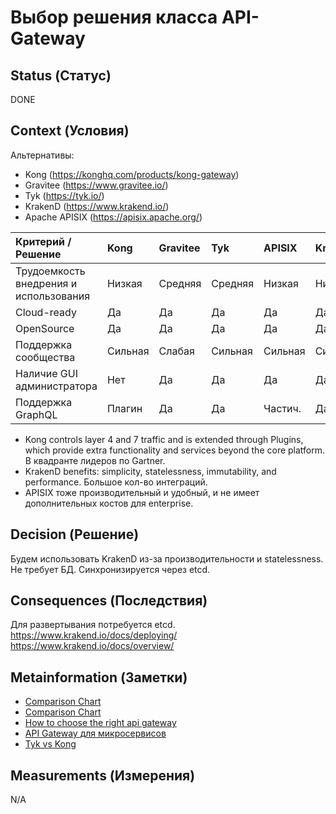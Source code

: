 # Выбор решения класса API-Gateway

## Status (Статус)
DONE

## Context (Условия)
Альтернативы:
* Kong (https://konghq.com/products/kong-gateway)
* Gravitee (https://www.gravitee.io/)
* Tyk (https://tyk.io/)
* KrakenD (https://www.krakend.io/)
* Apache APISIX (https://apisix.apache.org/)

| Критерий / Решение                     | Kong    | Gravitee | Tyk     | APISIX  | KrakenD |
|:---------------------------------------|:--------|:---------|:--------|:--------|:--------|
| Трудоемкость внедрения и использования | Низкая  | Средняя  | Средняя | Низкая  | Низкая  |
| Cloud-ready                            | Да      | Да       | Да      | Да      | Да      |
| OpenSource                             | Да      | Да       | Да      | Да      | Да      |
| Поддержка сообщества                   | Сильная | Слабая   | Сильная | Сильная | Сильная |
| Наличие GUI администратора             | Нет     | Да       | Да      | Да      | Да      |
| Поддержка GraphQL                      | Плагин  | Да       | Да      | Частич. | Да      |

- Kong controls layer 4 and 7 traffic and is extended through Plugins, which provide extra functionality and services beyond the core platform. В квадранте лидеров по Gartner. 
- KrakenD benefits: simplicity, statelessness, immutability, and performance. Большое кол-во интеграций.
- APISIX тоже производительный и удобный, и не имеет дополнительных костов для enterprise.

## Decision (Решение)
Будем использовать KrakenD из-за производительности и statelessness. Не требует БД. Синхронизируется через etcd. 

## Consequences (Последствия)
Для развертывания потребуется etcd. 
https://www.krakend.io/docs/deploying/
https://www.krakend.io/docs/overview/

## Metainformation (Заметки)
* [Comparison Chart](https://sourceforge.net/software/compare/Gravitee.io-vs-Kong-Konnect-vs-Tyk-vs-WSO2-API-Manager/)
* [Comparison Chart](https://sourceforge.net/software/compare/Apache-APISIX-vs-Gravitee.io-vs-KrakenD-vs-Tyk/)
* [How to choose the right api gateway](https://dev.to/apisix/how-to-choose-the-right-api-gateway-3f9i)
* [API Gateway для микросервисов](https://habr.com/ru/articles/765944/)
* [Tyk vs Kong](https://api7.ai/tyk-vs-kong)

## Measurements (Измерения)
N/A
